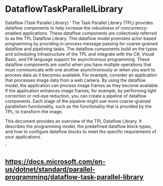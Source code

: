 # DataflowTaskParallelLibrary
Dataflow (Task Parallel Library)
‘
The Task Parallel Library (TPL) provides dataflow components to help increase the robustness of concurrency-enabled applications. These dataflow components are collectively referred to as the TPL Dataflow Library. This dataflow model promotes actor-based programming by providing in-process message passing for coarse-grained dataflow and pipelining tasks. The dataflow components build on the types and scheduling infrastructure of the TPL and integrate with the C#, Visual Basic, and F# language support for asynchronous programming. These dataflow components are useful when you have multiple operations that must communicate with one another asynchronously or when you want to process data as it becomes available. For example, consider an application that processes image data from a web camera. By using the dataflow model, the application can process image frames as they become available. If the application enhances image frames, for example, by performing light correction or red-eye reduction, you can create a pipeline of dataflow components. Each stage of the pipeline might use more coarse-grained parallelism functionality, such as the functionality that is provided by the TPL, to transform the image.

This document provides an overview of the TPL Dataflow Library. It describes the programming model, the predefined dataflow block types, and how to configure dataflow blocks to meet the specific requirements of your applications.

’
## https://docs.microsoft.com/en-us/dotnet/standard/parallel-programming/dataflow-task-parallel-library
